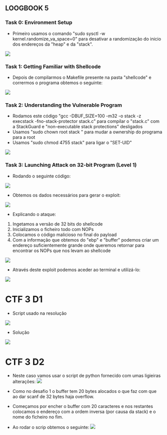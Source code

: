 ## LOOGBOOK 5


### Task 0: Environment Setup

- Primeiro usamos o comando "sudo sysctl -w kernel.randomize_va_space=0" para desativar a randomização do inicio dos endereços da "heap" e da "stack".


![](images/week5/adressrandomizer.jpg)


### Task 1: Getting Familiar with Shellcode

- Depois de compilarmos o Makefile presente na pasta "shellcode"
e corrermos o programa obtemos o seguinte: 

![](images/week5/a64.jpg)


### Task 2: Understanding the Vulnerable Program

- Rodamos este código "gcc -DBUF_SIZE=100 -m32 -o stack -z execstack -fno-stack-protector stack.c" para compilar o "stack.c" com a StackGuard  e "non-executable stack protections" desligados 
- Usamos "sudo chown root stack " para mudar a ownership do programa para a root
- Usamos "sudo chmod 4755 stack" para ligar o "SET-UID"

![](images/week5/task2.1.jpg)

### Task 3: Launching Attack on 32-bit Program (Level 1)

- Rodando o seguinte código:

![](images/week5/code.jpg)

- Obtemos os dados necessários para gerar o exploit:

![](images/week5/exploiy_python.png)

- Explicando o ataque:

1. Ingetamos a versão de 32 bits do shellcode
2. Inicializamos o ficheiro todo com NOPs 
3. Colocamos o código malicioso no final do payload
4. Com a informação que obtemos do "ebp" e "buffer" podemos criar um endereço suficientemente grande onde queremos retornar para encontrar os NOPs que nos levam ao shellcode

![](images/week5/buffer_overflow_worked.png)


- Através deste exploit podemos aceder ao terminal e utilizá-lo:

![](images/week5/terminal_funcional.png)

# CTF 3 D1

- Script usado na resolução

![](images/week5/scriptd1.jpg)


- Solução

![](images/week5/task1.jpg)






# CTF 3 D2

- Neste caso vamos usar o script de python fornecido com umas ligieiras alterações:
![](images/week5/script_python.jpg)

- Como no desafio 1 o buffer tem 20 bytes alocados o que faz com que ao dar scanf de 32 bytes haja overflow.
- Começamos por encher o buffer com 20 caracteres e nos restantes colocamos o endereço com a ordem inversa (por causa da stack) e o nome do ficheiro no fim.
- Ao rodar o scrip obtemos o seguinte:
![](images/week5/flag2.jpg)

